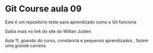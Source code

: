 # Git Course aula 09

Este é um repositorio teste para aprendizado como o Git funciona

Saiba mais no link do site do Willian Justen


Aula 11, goando do curso, constancia e pequenos aprendizados , fazem uma grande carreira

